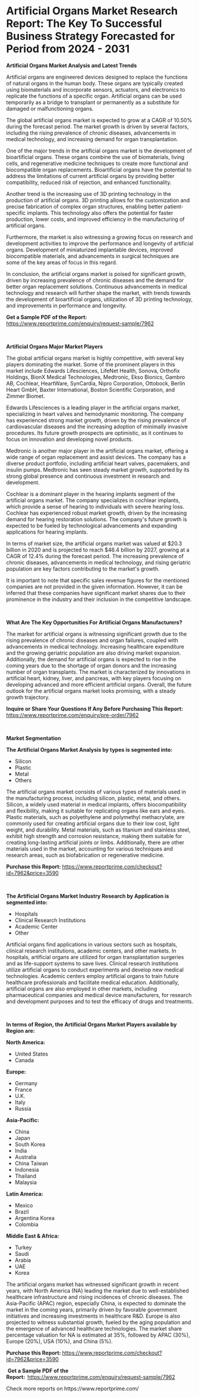 <p><h1>Artificial Organs Market Research Report: The Key To Successful Business Strategy Forecasted for Period from 2024 - 2031</h1></p><p><strong>Artificial Organs Market Analysis and Latest Trends</strong></p>
<p><p>Artificial organs are engineered devices designed to replace the functions of natural organs in the human body. These organs are typically created using biomaterials and incorporate sensors, actuators, and electronics to replicate the functions of a specific organ. Artificial organs can be used temporarily as a bridge to transplant or permanently as a substitute for damaged or malfunctioning organs.</p><p>The global artificial organs market is expected to grow at a CAGR of 10.50% during the forecast period. The market growth is driven by several factors, including the rising prevalence of chronic diseases, advancements in medical technology, and increasing demand for organ transplantation.</p><p>One of the major trends in the artificial organs market is the development of bioartificial organs. These organs combine the use of biomaterials, living cells, and regenerative medicine techniques to create more functional and biocompatible organ replacements. Bioartificial organs have the potential to address the limitations of current artificial organs by providing better compatibility, reduced risk of rejection, and enhanced functionality.</p><p>Another trend is the increasing use of 3D printing technology in the production of artificial organs. 3D printing allows for the customization and precise fabrication of complex organ structures, enabling better patient-specific implants. This technology also offers the potential for faster production, lower costs, and improved efficiency in the manufacturing of artificial organs.</p><p>Furthermore, the market is also witnessing a growing focus on research and development activities to improve the performance and longevity of artificial organs. Development of miniaturized implantable devices, improved biocompatible materials, and advancements in surgical techniques are some of the key areas of focus in this regard.</p><p>In conclusion, the artificial organs market is poised for significant growth, driven by increasing prevalence of chronic diseases and the demand for better organ replacement solutions. Continuous advancements in medical technology and research will further shape the market, with trends towards the development of bioartificial organs, utilization of 3D printing technology, and improvements in performance and longevity.</p></p>
<p><strong>Get a Sample PDF of the Report:&nbsp;</strong> <a href="https://www.reportprime.com/enquiry/request-sample/7962">https://www.reportprime.com/enquiry/request-sample/7962</a></p>
<p>&nbsp;</p>
<p><strong>Artificial Organs Major Market Players</strong></p>
<p><p>The global artificial organs market is highly competitive, with several key players dominating the market. Some of the prominent players in this market include Edwards Lifesciences, LifeNet Health, Sonova, Orthofix Holdings, BionX Medical Technologies, Medtronic, Ekso Bionics, Gambro AB, Cochlear, HeartWare, SynCardia, Nipro Corporation, Ottobock, Berlin Heart GmbH, Baxter International, Boston Scientific Corporation, and Zimmer Biomet.</p><p>Edwards Lifesciences is a leading player in the artificial organs market, specializing in heart valves and hemodynamic monitoring. The company has experienced strong market growth, driven by the rising prevalence of cardiovascular diseases and the increasing adoption of minimally invasive procedures. Its future growth prospects are optimistic, as it continues to focus on innovation and developing novel products.</p><p>Medtronic is another major player in the artificial organs market, offering a wide range of organ replacement and assist devices. The company has a diverse product portfolio, including artificial heart valves, pacemakers, and insulin pumps. Medtronic has seen steady market growth, supported by its strong global presence and continuous investment in research and development.</p><p>Cochlear is a dominant player in the hearing implants segment of the artificial organs market. The company specializes in cochlear implants, which provide a sense of hearing to individuals with severe hearing loss. Cochlear has experienced robust market growth, driven by the increasing demand for hearing restoration solutions. The company's future growth is expected to be fueled by technological advancements and expanding applications for hearing implants.</p><p>In terms of market size, the artificial organs market was valued at $20.3 billion in 2020 and is projected to reach $46.4 billion by 2027, growing at a CAGR of 12.4% during the forecast period. The increasing prevalence of chronic diseases, advancements in medical technology, and rising geriatric population are key factors contributing to the market's growth.</p><p>It is important to note that specific sales revenue figures for the mentioned companies are not provided in the given information. However, it can be inferred that these companies have significant market shares due to their prominence in the industry and their inclusion in the competitive landscape.</p></p>
<p>&nbsp;</p>
<p><strong>What Are The Key Opportunities For Artificial Organs Manufacturers?</strong></p>
<p><p>The market for artificial organs is witnessing significant growth due to the rising prevalence of chronic diseases and organ failures, coupled with advancements in medical technology. Increasing healthcare expenditure and the growing geriatric population are also driving market expansion. Additionally, the demand for artificial organs is expected to rise in the coming years due to the shortage of organ donors and the increasing number of organ transplants. The market is characterized by innovations in artificial heart, kidney, liver, and pancreas, with key players focusing on developing advanced and more efficient artificial organs. Overall, the future outlook for the artificial organs market looks promising, with a steady growth trajectory.</p></p>
<p><strong>Inquire or Share Your Questions If Any Before Purchasing This Report:</strong> <a href="https://www.reportprime.com/enquiry/pre-order/7962">https://www.reportprime.com/enquiry/pre-order/7962</a></p>
<p>&nbsp;</p>
<p><strong>Market Segmentation</strong></p>
<p><strong>The Artificial Organs Market Analysis by types is segmented into:</strong></p>
<p><ul><li>Silicon</li><li>Plastic</li><li>Metal</li><li>Others</li></ul></p>
<p><p>The artificial organs market consists of various types of materials used in the manufacturing process, including silicon, plastic, metal, and others. Silicon, a widely used material in medical implants, offers biocompatibility and flexibility, making it suitable for replicating organs like ears and eyes. Plastic materials, such as polyethylene and polymethyl methacrylate, are commonly used for creating artificial organs due to their low cost, light weight, and durability. Metal materials, such as titanium and stainless steel, exhibit high strength and corrosion resistance, making them suitable for creating long-lasting artificial joints or limbs. Additionally, there are other materials used in the market, accounting for various techniques and research areas, such as biofabrication or regenerative medicine.</p></p>
<p><strong>Purchase this Report:&nbsp;</strong><a href="https://www.reportprime.com/checkout?id=7962&price=3590">https://www.reportprime.com/checkout?id=7962&price=3590</a></p>
<p>&nbsp;</p>
<p><strong>The Artificial Organs Market Industry Research by Application is segmented into:</strong></p>
<p><ul><li>Hospitals</li><li>Clinical Research Institutions</li><li>Academic Center</li><li>Other</li></ul></p>
<p><p>Artificial organs find applications in various sectors such as hospitals, clinical research institutions, academic centers, and other markets. In hospitals, artificial organs are utilized for organ transplantation surgeries and as life-support systems to save lives. Clinical research institutions utilize artificial organs to conduct experiments and develop new medical technologies. Academic centers employ artificial organs to train future healthcare professionals and facilitate medical education. Additionally, artificial organs are also employed in other markets, including pharmaceutical companies and medical device manufacturers, for research and development purposes and to test the efficacy of drugs and treatments.</p></p>
<p>&nbsp;</p>
<p><strong>In terms of Region, the Artificial Organs Market Players available by Region are:</strong></p>
<p>
    <p> <strong> North America: </strong>
        <ul>
            <li>United States</li>
            <li>Canada</li>
        </ul>
        </p> 
    <p> <strong> Europe: </strong>
        <ul>
            <li>Germany</li>
            <li>France</li>
            <li>U.K.</li>
            <li>Italy</li>
            <li>Russia</li>
        </ul>
        </p> 
    <p> <strong> Asia-Pacific: </strong>
        <ul>
            <li>China</li>
            <li>Japan</li>
            <li>South Korea</li>
            <li>India</li>
            <li>Australia</li>
            <li>China Taiwan</li>
            <li>Indonesia</li>
            <li>Thailand</li>
            <li>Malaysia</li>
        </ul>
        </p> 
    <p> <strong> Latin America: </strong>
        <ul>
            <li>Mexico</li>
            <li>Brazil</li>
            <li>Argentina Korea</li>
            <li>Colombia</li>
        </ul>
        </p> 
    <p> <strong> Middle East & Africa: </strong>
        <ul>
            <li>Turkey</li>
            <li>Saudi</li>
            <li>Arabia</li>
            <li>UAE</li>
            <li>Korea</li>
        </ul>
    </p>
    </p>
<p><p>The artificial organs market has witnessed significant growth in recent years, with North America (NA) leading the market due to well-established healthcare infrastructure and rising incidences of chronic diseases. The Asia-Pacific (APAC) region, especially China, is expected to dominate the market in the coming years, primarily driven by favorable government initiatives and increasing investments in healthcare R&D. Europe is also projected to witness substantial growth, fueled by the aging population and the emergence of advanced healthcare technologies. The market share percentage valuation for NA is estimated at 35%, followed by APAC (30%), Europe (20%), USA (10%), and China (5%).</p></p>
<p><strong>Purchase this Report: </strong><a href="https://www.reportprime.com/checkout?id=7962&price=3590">https://www.reportprime.com/checkout?id=7962&price=3590</a></p>
<p>&nbsp;<strong>Get a Sample PDF of the Report:&nbsp;&nbsp;</strong><a href="https://www.reportprime.com/enquiry/request-sample/7962">https://www.reportprime.com/enquiry/request-sample/7962</a></p>
<p><strong></strong></p>
<p>Check more reports on https://www.reportprime.com/</p>